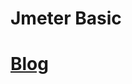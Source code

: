 # Jmeter Basic

# [Blog](https://sarkershantonu.github.io/2020/09/18/maven-jmeter-distributed-testing/)

